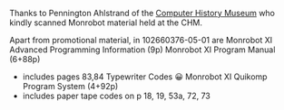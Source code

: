 Thanks to Pennington Ahlstrand of the [Computer History Museum](https://computerhistory.org) who kindly scanned Monrobot material held at the CHM.

Apart from promotional material, in 102660376-05-01 are
  Monrobot XI Advanced Programming Information (9p)
  Monrobot XI Program Manual (6+88p)
   - includes pages 83,84 Typewriter Codes 😀
  Monrobot XI Quikomp Program System (4+92p)
  - includes paper tape codes on p 18, 19, 53a, 72, 73

